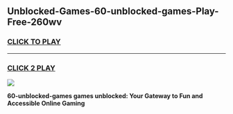 
## Unblocked-Games-60-unblocked-games-Play-Free-260wv
<h3>
<a href="https://premium76.site?title=60-unblocked-games&ref=18A">CLICK TO PLAY</a></h3>
<hr>

<h3>
<a href="https://premium76.site?title=60-unblocked-games&ref=18A">CLICK 2 PLAY</a>
  
</h3>

<a href="https://premium76.site?title=60-unblocked-games&ref=18A"><img src="https://clearcache.store/games.png"></a>


**60-unblocked-games games unblocked: Your Gateway to Fun and Accessible Online Gaming**
